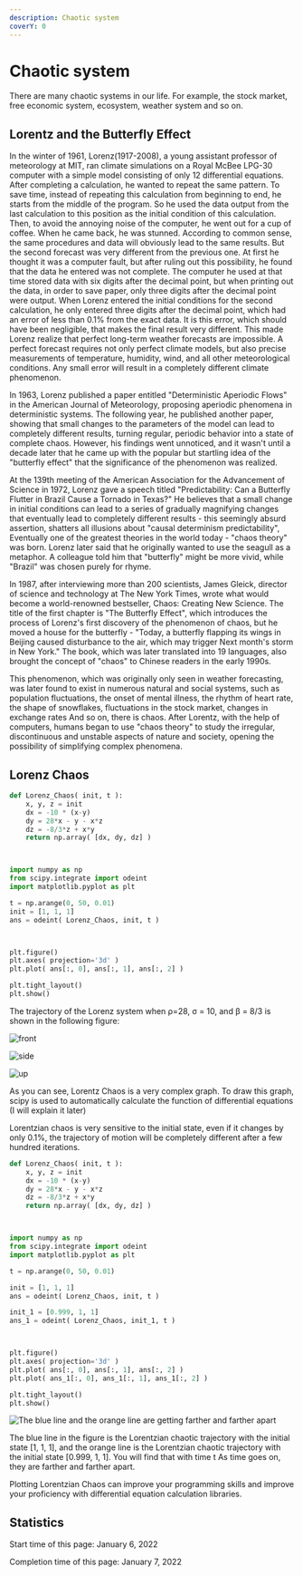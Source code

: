 ```yaml
---
description: Chaotic system
coverY: 0
---
```


# Chaotic system

There are many chaotic systems in our life. For example, the stock market, free economic system, ecosystem, weather system and so on.

## Lorentz and the Butterfly Effect

In the winter of 1961, Lorenz(1917-2008), a young assistant professor of meteorology at MIT, ran climate simulations on a Royal McBee LPG-30 computer with a simple model consisting of only 12 differential equations. After completing a calculation, he wanted to repeat the same pattern. To save time, instead of repeating this calculation from beginning to end, he starts from the middle of the program. So he used the data output from the last calculation to this position as the initial condition of this calculation. Then, to avoid the annoying noise of the computer, he went out for a cup of coffee. When he came back, he was stunned. According to common sense, the same procedures and data will obviously lead to the same results. But the second forecast was very different from the previous one. At first he thought it was a computer fault, but after ruling out this possibility, he found that the data he entered was not complete. The computer he used at that time stored data with six digits after the decimal point, but when printing out the data, in order to save paper, only three digits after the decimal point were output. When Lorenz entered the initial conditions for the second calculation, he only entered three digits after the decimal point, which had an error of less than 0.1% from the exact data. It is this error, which should have been negligible, that makes the final result very different. This made Lorenz realize that perfect long-term weather forecasts are impossible. A perfect forecast requires not only perfect climate models, but also precise measurements of temperature, humidity, wind, and all other meteorological conditions. Any small error will result in a completely different climate phenomenon.

In 1963, Lorenz published a paper entitled "Deterministic Aperiodic Flows" in the American Journal of Meteorology, proposing aperiodic phenomena in deterministic systems. The following year, he published another paper, showing that small changes to the parameters of the model can lead to completely different results, turning regular, periodic behavior into a state of complete chaos. However, his findings went unnoticed, and it wasn't until a decade later that he came up with the popular but startling idea of ​​the "butterfly effect" that the significance of the phenomenon was realized.

At the 139th meeting of the American Association for the Advancement of Science in 1972, Lorenz gave a speech titled "Predictability: Can a Butterfly Flutter in Brazil Cause a Tornado in Texas?" He believes that a small change in initial conditions can lead to a series of gradually magnifying changes that eventually lead to completely different results - this seemingly absurd assertion, shatters all illusions about "causal determinism predictability", Eventually one of the greatest theories in the world today - "chaos theory" was born. Lorenz later said that he originally wanted to use the seagull as a metaphor. A colleague told him that "butterfly" might be more vivid, while "Brazil" was chosen purely for rhyme.

In 1987, after interviewing more than 200 scientists, James Gleick, director of science and technology at The New York Times, wrote what would become a world-renowned bestseller, Chaos: Creating New Science. The title of the first chapter is "The Butterfly Effect", which introduces the process of Lorenz's first discovery of the phenomenon of chaos, but he moved a house for the butterfly - "Today, a butterfly flapping its wings in Beijing caused disturbance to the air, which may trigger Next month's storm in New York." The book, which was later translated into 19 languages, also brought the concept of "chaos" to Chinese readers in the early 1990s.

This phenomenon, which was originally only seen in weather forecasting, was later found to exist in numerous natural and social systems, such as population fluctuations, the onset of mental illness, the rhythm of heart rate, the shape of snowflakes, fluctuations in the stock market, changes in exchange rates And so on, there is chaos. After Lorentz, with the help of computers, humans began to use "chaos theory" to study the irregular, discontinuous and unstable aspects of nature and society, opening the possibility of simplifying complex phenomena.

## Lorenz Chaos

```python
def Lorenz_Chaos( init, t ):
    x, y, z = init
    dx = -10 * (x-y)
    dy = 28*x - y - x*z
    dz = -8/3*z + x*y
    return np.array( [dx, dy, dz] )



import numpy as np
from scipy.integrate import odeint
import matplotlib.pyplot as plt

t = np.arange(0, 50, 0.01)
init = [1, 1, 1]
ans = odeint( Lorenz_Chaos, init, t )



plt.figure()
plt.axes( projection='3d' )
plt.plot( ans[:, 0], ans[:, 1], ans[:, 2] )

plt.tight_layout()
plt.show()
```

The trajectory of the Lorenz system when ρ=28, σ = 10, and β = 8/3 is shown in the following figure:

![front](<../.gitbook/assets/image (19).png>)

![side](<../.gitbook/assets/image (5).png>)

![up](<../.gitbook/assets/image (13).png>)

As you can see, Lorentz Chaos is a very complex graph. To draw this graph, scipy is used to automatically calculate the function of differential equations (I will explain it later)

Lorentzian chaos is very sensitive to the initial state, even if it changes by only 0.1%, the trajectory of motion will be completely different after a few hundred iterations.

```python
def Lorenz_Chaos( init, t ):
    x, y, z = init
    dx = -10 * (x-y)
    dy = 28*x - y - x*z
    dz = -8/3*z + x*y
    return np.array( [dx, dy, dz] )



import numpy as np
from scipy.integrate import odeint
import matplotlib.pyplot as plt

t = np.arange(0, 50, 0.01)

init = [1, 1, 1]
ans = odeint( Lorenz_Chaos, init, t )

init_1 = [0.999, 1, 1]
ans_1 = odeint( Lorenz_Chaos, init_1, t )



plt.figure()
plt.axes( projection='3d' )
plt.plot( ans[:, 0], ans[:, 1], ans[:, 2] )
plt.plot( ans_1[:, 0], ans_1[:, 1], ans_1[:, 2] )

plt.tight_layout()
plt.show()
```

![The blue line and the orange line are getting farther and farther apart](<../.gitbook/assets/image (20) (1).png>)

The blue line in the figure is the Lorentzian chaotic trajectory with the initial state \[1, 1, 1], and the orange line is the Lorentzian chaotic trajectory with the initial state \[0.999, 1, 1]. You will find that with time t As time goes on, they are farther and farther apart.



Plotting Lorentzian Chaos can improve your programming skills and improve your proficiency with differential equation calculation libraries.

## Statistics

Start time of this page: January 6, 2022

Completion time of this page: January 7, 2022
